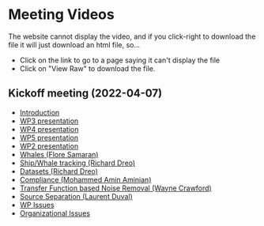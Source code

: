 # Meeting Videos

The website cannot display the video, and if you click-right to download the file it will just download an html file, so...

- Click on the link to go to a page saying it can't display the file
- Click on "View Raw" to download the file.

## Kickoff meeting (2022-04-07)

- [Introduction](Videos/20220404_01_Introduction_ProjectOverview.mp4)
- [WP3 presentation](Videos/20220404_02_WP3.mp4)
- [WP4 presentation](Videos/20220404_03_WP4.mp4)
- [WP5 presentation](Videos/20220404_04_WP5.mp4)
- [WP2 presentation](Videos/20220404_05_WP2.mp4)
- [Whales (Flore Samaran)](Videos/20220407_06_Samaran_WP5_Whales.mp4)
- [Ship/Whale tracking (Richard Dreo)](Videos/20220407_07_Dreo_WP5_Tracking.mp4)
- [Datasets (Richard Dreo)](Videos/20220407_08_Dreo_WP2_Datasets.mp4)
- [Compliance (Mohammed Amin Aminian)](Videos/20220407_09_Aminian_WP4_Compliance.mp4)
- [Transfer Function based Noise Removal (Wayne Crawford)](Videos/20220407_10_Crawford_WP4_NoiseRemovalTF.mp4)
- [Source Separation (Laurent Duval)](Videos/20220407_11_Duval_WP4_SourceSeparation.mp4)
- [WP Issues](Videos/20220407_12_WPIssues.mp4)
- [Organizational Issues](Videos/20220407_13_OrganizationIssues.mp4)
